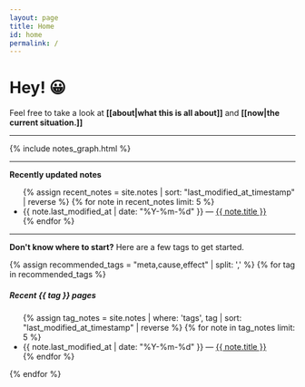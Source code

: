 ```yaml
---
layout: page
title: Home
id: home
permalink: /
---
```


# Hey! 😀

Feel free to take a look at **[[about|what this is all about]]** and **[[now|the current situation.]]**

<hr />

{% include notes_graph.html %}

<hr />

**Recently updated notes**

<ul>
  {% assign recent_notes = site.notes | sort: "last_modified_at_timestamp" | reverse %}
  {% for note in recent_notes limit: 5 %}
    <li>
      {{ note.last_modified_at | date: "%Y-%m-%d" }} — <a class="internal-link" href="{{ note.url }}">{{ note.title }}</a>
    </li>
  {% endfor %}
</ul>

<hr />

**Don't know where to start?** Here are a few tags to get started.

{% assign recommended_tags = "meta,cause,effect" | split: ',' %}
{% for tag in recommended_tags %}
##### Recent <span class="tag">{{ tag }}</span> pages
  <ul>
    {% assign tag_notes = site.notes | where: 'tags', tag | sort: "last_modified_at_timestamp" | reverse %}
    {% for note in tag_notes limit: 5 %}
      <li>
        {{ note.last_modified_at | date: "%Y-%m-%d" }} — <a class="internal-link" href="{{ note.url }}">{{ note.title }}</a>
      </li>
    {% endfor %}
  </ul>
{% endfor %}
